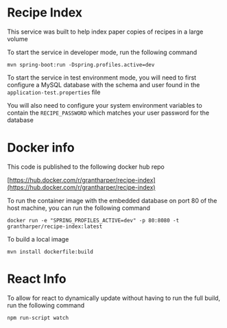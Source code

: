 # Recipe Index

This service was built to help index paper copies of recipes in a large volume

To start the service in developer mode, run the following command

`mvn spring-boot:run -Dspring.profiles.active=dev`

To start the service in test environment mode, you will need to first configure a MySQL database with the schema and user found in the `application-test.properties` file

You will also need to configure your system environment variables to contain the `RECIPE_PASSWORD` which matches your user password for the database

# Docker info

This code is published to the following docker hub repo

[https://hub.docker.com/r/grantharper/recipe-index](https://hub.docker.com/r/grantharper/recipe-index)

To run the container image with the embedded database on port 80 of the host machine, you can run the following command

`docker run -e "SPRING_PROFILES_ACTIVE=dev" -p 80:8080 -t grantharper/recipe-index:latest`

To build a local image 

`mvn install dockerfile:build`

# React Info

To allow for react to dynamically update without having to run the full build, run the following command

`npm run-script watch`

